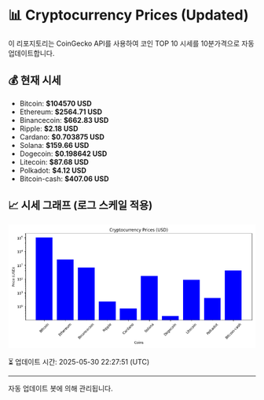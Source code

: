 
# 📊 Cryptocurrency Prices (Updated)

이 리포지토리는 CoinGecko API를 사용하여 코인 TOP 10 시세를 10분가격으로 자동 업데이트합니다.

## 💰 현재 시세
- Bitcoin: **$104570 USD**
- Ethereum: **$2564.71 USD**
- Binancecoin: **$662.83 USD**
- Ripple: **$2.18 USD**
- Cardano: **$0.703875 USD**
- Solana: **$159.66 USD**
- Dogecoin: **$0.198642 USD**
- Litecoin: **$87.68 USD**
- Polkadot: **$4.12 USD**
- Bitcoin-cash: **$407.06 USD**

## 📈 시세 그래프 (로그 스케일 적용)
![Crypto Prices](crypto_prices.png)

⏳ 업데이트 시간: 2025-05-30 22:27:51 (UTC)

---
자동 업데이트 봇에 의해 관리됩니다.
